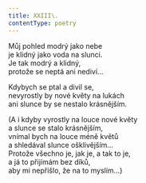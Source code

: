 ```yaml
---
title: XXIII\.
contentType: poetry
---
```


<section>

Můj pohled modrý jako nebe  
je klidný jako voda na slunci.  
Je tak modrý a klidný,  
protože se neptá ani nediví…

</section>

<section>

Kdybych se ptal a divil se,  
nevyrostly by nové květy na lukách  
ani slunce by se nestalo krásnějším.

</section>

<section>

(A i kdyby vyrostly na louce nové květy  
a slunce se stalo krásnějším,  
vnímal bych na louce méně květů  
a shledával slunce ošklivějším…  
Protože všechno je, jak je, a tak to je,  
a já to přijímám bez díků,  
aby mi nepřišlo, že na to myslím…)

</section>

